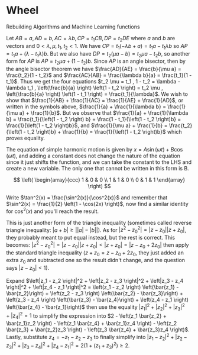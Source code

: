 # Wheel
Rebuilding Algorithms and Machine Learning functions

Let $AB = a, AD = b, AC = \lambda b, CP = t_1 CB, DP = t_2 DE$  where $a$ and $b$ are vectors and $0 < \lambda , \mu , t_1 , t_2 < 1$. We have $CP = t_1 \left(-\lambda b + a \right) = t_1 a - t_1 \lambda b$ so $AP = t_1 a + \left(\lambda - t_1 \lambda \right)b$. But we also have $DP = t_2 \left(\mu a - b \right) = t_2 \mu a - t_2 b$, so another form for $AP$ is $AP = t_2 \mu a + \left(1 - t_2 \right)b$. Since $AP$ is an angle bisector, then by the angle bisector theorem we have $\frac{AD}{AE} = \frac{b}{\mu a} = \frac{t_2}{1 - t_2}$ and $\frac{AC}{AB} = \frac{\lambda b}{a} = \frac{t_1}{1 - t_1}$. Thus we get the four equations $t_2 \mu = t_1 , 1 - t_2 = \lambda - \lambda t_1 , \left(\frac{b}{a} \right) \left(1 - t_2 \right) = t_2 \mu , \left(\frac{b}{a} \right) \left(1 - t_1 \right) = \frac{t_1}{\lambda}$. We wish to show that $\frac{1}{AB} + \frac{1}{AC} = \frac{1}{AE} + \frac{1}{AD}$, or written in the symbols above, $\frac{1}{a} + \frac{1}{\lambda b} = \frac{1}{\mu a} + \frac{1}{b}$. But we observe that $\frac{1}{a} + \frac{1}{\lambda b} = \frac{t_1}{\left(1 - t_2 \right) b} + \frac{1 - t_1}{\left(1 - t_2 \right)b} = \frac{1}{\left(1 - t_2 \right)b}$, and $\frac{1}{\mu a} + \frac{1}{b} = \frac{t_2}{\left(1 - t_2 \right)b} + \frac{1}{b} = \frac{1}{\left(1 - t_2 \right)b}$ which proves equality. 


The equation of simple harmonic motion is given by $x = A\sin(\omega t) + B\cos(\omega t)$, and adding a constant does not change the nature of the equation since it just shifts the function, and we can take the constant to the LHS and create a new variable. The only one that cannot be written in this form is B.


$$ \left( \begin{array}{ccc} 1 & 0 & 0 \\
1 & 1 & 0 \\ 
0 & 1 & 1 \end{array} \right) $$

Write $\tan^2(x) = \frac{\sin^2(x)}{\cos^2(x)}$ and remember that $\sin^2(x) = \frac{1}{2} \left(1 - \cos(2x) \right)$, now find a similar identity for $\cos^2(x)$ and you'll reach the result.

This is just another form of the triangle inequality (sometimes called reverse triangle inequality: $\left|a + b \right| \geq \left| |a| - |b| \right|$). As for $\left|z^2 - {z_0}^2 \right| = \left|z - z_0 \right| \left|z + z_0 \right|$, they probably meant to put equal instead, but the rest is correct. This becomes: $\left|z^2 - {z_0}^2 \right| = \left|z - z_0 \right| \left|z + z_0 \right| < \left|z + z_0 \right| = \left|z - z_0 + 2z_0 \right|$ then apply the standard triangle inequality ($z + z_0 = z - z_0 + 2z_0$, they just added an extra $z_0$ and subtracted one so the result didn't change, and the question says $\left|z - z_0 \right| < 1$).

Expand $\left|z_1 - z_2 \right|^2 + \left|z_2 - z_3 \right|^2 + \left|z_3 - z_4 \right|^2 + \left|z_4 - z_1 \right|^2 = \left(z_1 - z_2 \right) \left(\bar{z_1} - \bar{z_2}\right) + \left(z_2 - z_3 \right) \left(\bar{z_2} - \bar{z_3}\right) + \left(z_3 - z_4 \right) \left(\bar{z_3} - \bar{z_4}\right) + \left(z_4 - z_1 \right) \left(\bar{z_4} - \bar{z_1}\right)$ then use the equality $\left|z_1 \right|^2 +\left|z_2 \right|^2 + \left|z_3 \right|^2 + \left|z_4 \right|^2 = 1$ to simplify the expression into $2 - \left(z_1 \bar{z_2} + \bar{z_1}z_2 \right) - \left(z_1 \bar{z_4} + \bar{z_1}z_4 \right) - \left(z_2 \bar{z_3} + \bar{z_2}z_3 \right) - \left(z_3 \bar{z_4} + \bar{z_3}z_4 \right)$. Lastly, substitute $z_4 = -z_1 - z_2 - z_3$ to finally simplify into $\left|z_1 - z_2 \right|^2 + \left|z_2 - z_3 \right|^2 + \left|z_3 - z_4 \right|^2 + \left|z_4 - z_1 \right|^2 = 2\left(1 + \left(z_1 + z_3 \right)^2 \right) \geq 2$.
